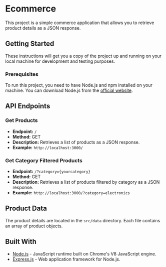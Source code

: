 # Ecommerce

This project is a simple commerce application that allows you to retrieve product details as a JSON response.

## Getting Started

These instructions will get you a copy of the project up and running on your local machine for development and testing purposes.

### Prerequisites

To run this project, you need to have Node.js and npm installed on your machine. You can download Node.js from the [official website](https://nodejs.org/en/download/).

## API Endpoints

### Get Products

- **Endpoint:** `/`
- **Method:** GET
- **Description:** Retrieves a list of products as a JSON response.
- **Example:** `http://localhost:3000/`

### Get Category Filtered Products

- **Endpoint:** `/?category={yourcategory}`
- **Method:** GET
- **Description:** Retrieves a list of products filtered by category as a JSON response.
- **Example:** `http://localhost:3000/?category=electronics`

## Product Data

The product details are located in the `src/data` directory. Each file contains an array of product objects.

## Built With

- [Node.js](https://nodejs.org/) - JavaScript runtime built on Chrome's V8 JavaScript engine.
- [Express.js](https://expressjs.com/) - Web application framework for Node.js.

